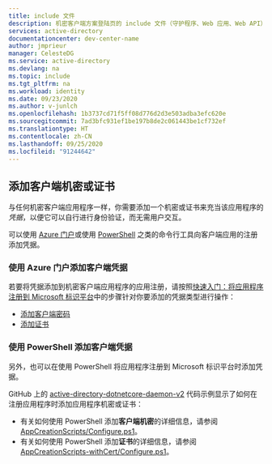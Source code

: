 ```yaml
---
title: include 文件
description: 机密客户端方案登陆页的 include 文件（守护程序、Web 应用、Web API）
services: active-directory
documentationcenter: dev-center-name
author: jmprieur
manager: CelesteDG
ms.service: active-directory
ms.devlang: na
ms.topic: include
ms.tgt_pltfrm: na
ms.workload: identity
ms.date: 09/23/2020
ms.author: v-junlch
ms.openlocfilehash: 1b3737cd71f5ff08d776d2d3e503adba3efc620e
ms.sourcegitcommit: 7ad3bfc931ef1be197b8de2c061443be1cf732ef
ms.translationtype: HT
ms.contentlocale: zh-CN
ms.lasthandoff: 09/25/2020
ms.locfileid: "91244642"
---
```

## <a name="add-a-client-secret-or-certificate"></a>添加客户端机密或证书

与任何机密客户端应用程序一样，你需要添加一个机密或证书来充当该应用程序的*凭据*，以便它可以自行进行身份验证，而无需用户交互。

可以使用 [Azure 门户](#add-client-credentials-by-using-the-azure-portal)或使用 [PowerShell](#add-client-credentials-by-using-powershell) 之类的命令行工具向客户端应用的注册添加凭据。

### <a name="add-client-credentials-by-using-the-azure-portal"></a>使用 Azure 门户添加客户端凭据

若要将凭据添加到机密客户端应用程序的应用注册，请按照[快速入门：将应用程序注册到 Microsoft 标识平台](../articles/active-directory/develop/quickstart-register-app.md)中的步骤针对你要添加的凭据类型进行操作：

* [添加客户端密码](../articles/active-directory/develop/quickstart-register-app.md#add-a-client-secret)
* [添加证书](../articles/active-directory/develop/quickstart-register-app.md#add-a-certificate)

### <a name="add-client-credentials-by-using-powershell"></a>使用 PowerShell 添加客户端凭据

另外，也可以在使用 PowerShell 将应用程序注册到 Microsoft 标识平台时添加凭据。

GitHub 上的 [active-directory-dotnetcore-daemon-v2](https://github.com/Azure-Samples/active-directory-dotnetcore-daemon-v2) 代码示例显示了如何在注册应用程序时添加应用程序机密或证书：

- 有关如何使用 PowerShell 添加**客户端机密**的详细信息，请参阅 [AppCreationScripts/Configure.ps1](https://github.com/Azure-Samples/active-directory-dotnetcore-daemon-v2/blob/5199032b352a912e7cc0fce143f81664ba1a8c26/AppCreationScripts/Configure.ps1#L190)。
- 有关如何使用 PowerShell 添加**证书**的详细信息，请参阅 [AppCreationScripts-withCert/Configure.ps1](https://github.com/Azure-Samples/active-directory-dotnetcore-daemon-v2/blob/5199032b352a912e7cc0fce143f81664ba1a8c26/AppCreationScripts-withCert/Configure.ps1#L162-L178)。

